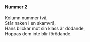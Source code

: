 #### Nummer 2

Kolumn nummer två,<br>
Står naken i en skamvrå,<br>
Hans blickar mot sin klass är dödande,<br>
Hoppas dem inte blir förödande.
